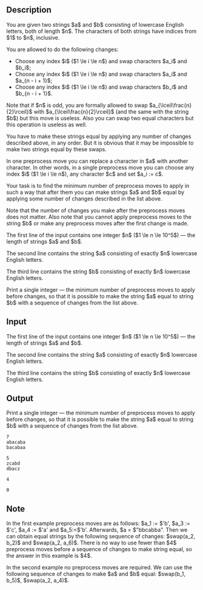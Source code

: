 ## Description

<div><p>You are given two strings $a$ and $b$ consisting of lowercase English letters, both of length $n$. The characters of both strings have indices from $1$ to $n$, inclusive. </p><p>You are allowed to do the following <span class="tex-font-style-it">changes</span>: </p><ul> <li> Choose any index $i$ ($1 \le i \le n$) and swap characters $a_i$ and $b_i$; </li><li> Choose any index $i$ ($1 \le i \le n$) and swap characters $a_i$ and $a_{n - i + 1}$; </li><li> Choose any index $i$ ($1 \le i \le n$) and swap characters $b_i$ and $b_{n - i + 1}$. </li></ul><p>Note that if $n$ is odd, you are formally allowed to swap $a_{\lceil\frac{n}{2}\rceil}$ with $a_{\lceil\frac{n}{2}\rceil}$ (and the same with the string $b$) but this move is useless. Also you can swap two equal characters but this operation is useless as well.</p><p>You have to make these strings equal by applying any number of <span class="tex-font-style-it">changes</span> described above, in any order. But it is obvious that it may be impossible to make two strings equal by these swaps.</p><p>In one <span class="tex-font-style-it">preprocess move</span> you can replace a character in $a$ with another character. In other words, in a single <span class="tex-font-style-it">preprocess move</span> you can choose any index $i$ ($1 \le i \le n$), any character $c$ and set $a_i := c$.</p><p>Your task is to find the minimum number of <span class="tex-font-style-it">preprocess moves</span> to apply in such a way that after them you can make strings $a$ and $b$ equal by applying some number of <span class="tex-font-style-it">changes</span> described in the list above.</p><p>Note that the number of <span class="tex-font-style-it">changes</span> you make after the <span class="tex-font-style-it">preprocess moves</span> does not matter. Also note that you cannot apply <span class="tex-font-style-it">preprocess moves</span> to the string $b$ or make any <span class="tex-font-style-it">preprocess moves</span> after the first <span class="tex-font-style-it">change</span> is made.</p></div><div class="input-specification"><p>The first line of the input contains one integer $n$ ($1 \le n \le 10^5$) — the length of strings $a$ and $b$.</p><p>The second line contains the string $a$ consisting of exactly $n$ lowercase English letters.</p><p>The third line contains the string $b$ consisting of exactly $n$ lowercase English letters.</p></div><div class="output-specification"><p>Print a single integer — the minimum number of <span class="tex-font-style-it">preprocess moves</span> to apply before <span class="tex-font-style-it">changes</span>, so that it is possible to make the string $a$ equal to string $b$ with a sequence of <span class="tex-font-style-it">changes</span> from the list above.</p></div>

## Input

<p>The first line of the input contains one integer $n$ ($1 \le n \le 10^5$) — the length of strings $a$ and $b$.</p><p>The second line contains the string $a$ consisting of exactly $n$ lowercase English letters.</p><p>The third line contains the string $b$ consisting of exactly $n$ lowercase English letters.</p>

## Output

<p>Print a single integer — the minimum number of <span class="tex-font-style-it">preprocess moves</span> to apply before <span class="tex-font-style-it">changes</span>, so that it is possible to make the string $a$ equal to string $b$ with a sequence of <span class="tex-font-style-it">changes</span> from the list above.</p>





```input1
7
abacaba
bacabaa

```




```input2
5
zcabd
dbacz

```




```output1
4

```




```output2
0

```



## Note

<p>In the first example <span class="tex-font-style-it">preprocess moves</span> are as follows: $a_1 := $'<span class="tex-font-style-tt">b</span>', $a_3 := $'<span class="tex-font-style-tt">c</span>', $a_4 := $'<span class="tex-font-style-tt">a</span>' and $a_5:=$'<span class="tex-font-style-tt">b</span>'. Afterwards, $a = $"<span class="tex-font-style-tt">bbcabba</span>". Then we can obtain equal strings by the following sequence of <span class="tex-font-style-it">changes</span>: $swap(a_2, b_2)$ and $swap(a_2, a_6)$. There is no way to use fewer than $4$ <span class="tex-font-style-it">preprocess moves</span> before a sequence of <span class="tex-font-style-it">changes</span> to make string equal, so the answer in this example is $4$.</p><p>In the second example no <span class="tex-font-style-it">preprocess moves</span> are required. We can use the following sequence of <span class="tex-font-style-it">changes</span> to make $a$ and $b$ equal: $swap(b_1, b_5)$, $swap(a_2, a_4)$.</p>

